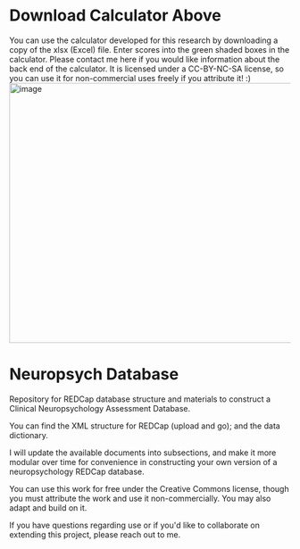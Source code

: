 # Download Calculator Above
You can use the calculator developed for this research by downloading a copy of the xlsx (Excel) file. 
Enter scores into the green shaded boxes in the calculator.
Please contact me here if you would like information about the back end of the calculator.
It is licensed under a CC-BY-NC-SA license, so you can use it for non-commercial uses freely if you attribute it! :) 
<img width="1586" height="466" alt="image" src="https://github.com/user-attachments/assets/c5cbc78a-7df5-48e2-9945-5dbfd9cbc684" />


# Neuropsych Database
Repository for REDCap database structure and materials to construct a Clinical Neuropsychology Assessment Database. 

You can find the XML structure for REDCap (upload and go); and the data dictionary. 

I will update the available documents into subsections, and make it more modular over time for convenience in constructing your own version of a neuropsychology REDCap database. 

You can use this work for free under the Creative Commons license, though you must attribute the work and use it non-commercially. You may also adapt and build on it. 

If you have questions regarding use or if you'd like to collaborate on extending this project, please reach out to me.

